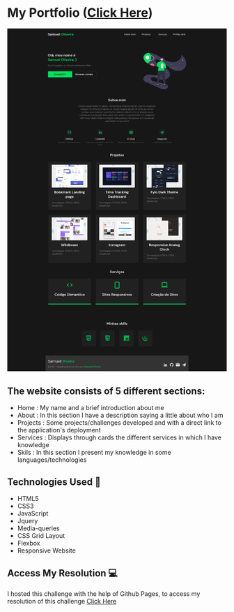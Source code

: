 # My Portfolio ([Click Here](https://samueloliveiraa.github.io/portfolio/))

![Design preview for the Fylo dark theme landing page challenge](/Assets/images/index.png)

## The website consists of 5 different sections: 

* Home : My name and a brief introduction about me
* About : In this section I have a description saying a little about who I am
* Projects : Some projects/challenges developed and with a direct link to the application's deployment
* Services : Displays through cards the different services in which I have knowledge
* Skils : In this section I present my knowledge in some languages/technologies

## Technologies Used 🧩

* HTML5
* CSS3
* JavaScript
* Jquery
* Media-queries
* CSS Grid Layout
* Flexbox
* Responsive Website

## Access My Resolution 💻

   I hosted this challenge with the help of Github Pages, to access my resolution of this challenge [Click Here](https://samueloliveiraa.github.io/portfolio/)
